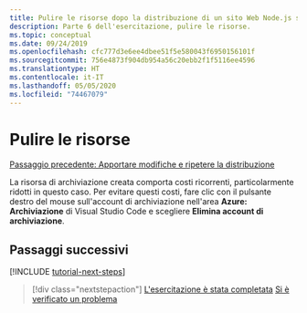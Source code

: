 ```yaml
---
title: Pulire le risorse dopo la distribuzione di un sito Web Node.js statico in Azure
description: Parte 6 dell'esercitazione, pulire le risorse.
ms.topic: conceptual
ms.date: 09/24/2019
ms.openlocfilehash: cfc777d3e6ee4dbee51f5e580043f6950156101f
ms.sourcegitcommit: 756e4873f904db954a56c20ebb2f1f5116ee4596
ms.translationtype: HT
ms.contentlocale: it-IT
ms.lasthandoff: 05/05/2020
ms.locfileid: "74467079"
---
```

# <a name="clean-up-resources"></a>Pulire le risorse

[Passaggio precedente: Apportare modifiche e ripetere la distribuzione](tutorial-vscode-static-website-node-05.md)

La risorsa di archiviazione creata comporta costi ricorrenti, particolarmente ridotti in questo caso. Per evitare questi costi, fare clic con il pulsante destro del mouse sull'account di archiviazione nell'area **Azure: Archiviazione** di Visual Studio Code e scegliere **Elimina account di archiviazione**.

## <a name="next-steps"></a>Passaggi successivi

[!INCLUDE [tutorial-next-steps](includes/tutorial-next-steps.md)]

> [!div class="nextstepaction"]
> [L'esercitazione è stata completata](node-howto-create-static-site-jamstack.md) [Si è verificato un problema](https://www.research.net/r/PWZWZ52?tutorial=node-deployment-staticwebsite&step=clean-up-resources)
